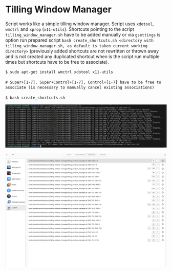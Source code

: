 # Tilling Window Manager

Script works like a simple tilling window manager. Script uses `xdotool`, `wmctrl` and `xprop` (`x11-utils`). Shortcuts pointing to the script `tilling_window_manager.sh` have to be added manually or via `gsettings` is option run prepared script `bash create_shortcuts.sh <directory with tilling_window_manager.sh, as default is taken current working directory>` (previously added shortcuts are not rewritten or thrown away and is not created any duplicated shortcut when is the script run multiple times but shortcuts have to be free to associate).

```
$ sudo apt-get install wmctrl xdotool x11-utils

# Super+[1-7], Super+Control+[1-7], Control+[1-7] have to be free to associate (is necessary to manually cancel existing associations)

$ bash create_shortcuts.sh
```

![Preview](preview_create_shortcuts.png)

![Preview](preview_shortcuts.png)
